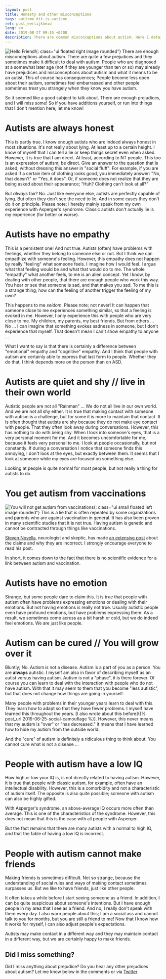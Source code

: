 ```yaml
---
layout: post
title: Honesty and other misconceptions
tags: autisme dit-is-autisme
ref: post_eerlijkheid
lang: en
date: 2019-08-27 09:10 +0200
description: There are common misconceptions about autism. Here I detail a few of them and talk about them
---
```

![Hello Friend!]({{site.baseurl}}/assets/img/wall-e.gif){: class="ui floated right image rounded"}
There are enough misconceptions about autism. There are quite a few prejudices and they sometimes make it difficult to deal with autism. People who are diagnosed at a somewhat later age (not if they are younger than ten or so) may already have prejudices and misconceptions about autism and what it means to be an autist. This of course has consequences; People become less open about their autism, sometimes feel embarrassed and other people sometimes treat you strangely when they know you have autism.

So it seemed like a good subject to talk about. There are enough prejudices, and I will miss some! So if you have additions yourself, or run into things that I don't mention here, let me know!

# Autists are always honest
This is partly true. I know enough autists who are indeed always honest in most situations. It's not really about lying. At least up to a certain height. I know of myself that I can tell a lie or keep things secret even when asked. However, it is true that I am direct. At least, according to NT people. This too is an expression of autism; be direct. Give an answer to the question that is asked, without dressing this answer in "social fluff".
For example, if you are asked if a certain item of clothing looks good, you immediately answer: "No, that doesn't" or "Yes, it does". Or, if someone does not realize that they are being asked about their appearance; "Huh? Clothing can't look at all?"

But *always* fair? No. Just like everyone else, autists are perfectly capable of lying. But often they don't see the need to lie. And in some cases they don't do it on principle. Please note; I hereby mainly speak from my own experience with Asperger's syndrome. Classic autists don't actually lie is my experience (for better or worse).

# Autists have no empathy
This is a persistent one! And not true. Autists (often) have problems with feelings, whether they belong to someone else or not. But I think we can empathize with someone's feeling. However, this empathy does not happen by really "feeling" what someone feels. I imagine how I would feel. I argue what that feeling would be and what that would do to me. The whole "empathy" what another feels, to me is an alien concept. Yet I know, by dealing with other people, that there are enough people who work this way. You hear or see that someone is sad, and that makes you sad. To me this is a strange thing; how can the feeling of another trigger the feeling of my own?

This happens to me _seldom_. Please note; not never! It can happen that someone close to me experiences something similar, so that a feeling is evoked in me. However, I only experience this with people who are very close to me. My children, my parents, my best friends. But from others ... No ... I can imagine that something evokes sadness in someone, but I don't experience that myself. That doesn't mean I can't show empathy to anyone ...

What I want to say is that there is certainly a difference between "emotional" empathy and "cognitive" empathy. And I think that people with autism are certainly able to express that last form to people. Whether they do that, I think depends more on the person than on ASD.

# Autists are quiet and shy // live in their own world
Autistic people are not all "Rainman" ... We do not all live in our own world. And we are not all shy either. It is true that making contact with someone with autism is a challenge, but for some it is more to maintain that contact. It is often thought that autists are shy because they do not make eye contact with people. That they often look away during conversations. However, this has nothing to do with being shy.
When I look into someone's eyes, that is a very personal moment for me. And it becomes uncomfortable for me, because it feels very personal to me. I look at people occasionally, but not constantly. If during a conversation I notice that someone finds this annoying, I don't look at the eyes, but exactly between them. It seems that I look at someone while my eyes are focused on something else.

Looking at people is quite normal for most people, but not really a thing for autists to do.

# You get autism from vaccinations
![You will not get autism from vaccinations]({{site.baseurl}}/assets/img/provax.jpg){: class="ui small floated left image rounded"} This is a lie that is often repeated by some organizations and parents who are against vaccination in general. It has also been proven in many scientific studies that it is not true. Having autism is genetic and cannot be contracted through things like vaccinations.

[Steven Novella](https://theness.com/neurologicablog/index.php/about/), neurologist and skeptic, has made [an extensive post](https://sciencebasedmedicine.org/vaccines-still-dont-cause-autism/) about the claims and why they are incorrect. I strongly encourage everyone to read his post.

In short, it comes down to the fact that there is no scientific evidence for a link between autism and vaccination.

# Autists have no emotion
Strange, but some people dare to claim this. It is true that people with autism often have problems expressing emotions or dealing with their emotions. But not having emotions is really not true. Usually autistic people even have profound emotions, but have problems expressing them. As a result, we sometimes come across as a bit harsh or cold, but we do indeed feel emotions. We are just like people.

# Autism can be cured // You will grow over it
Bluntly; No. Autism is not a disease. Autism is a part of you as a person. You are **always** autistic. I myself am also in favor of describing myself as an autist versus having autism. Autism is not a "phase", it is there forever. Of course you can learn to deal with the interaction with people who do not have autism. With that it may seem to them that you become "less autistic", but that does not change how things are going in yourself.

Many people with problems in their younger years learn to deal with this. They learn how to adapt so that they have fewer problems. I myself have learned this throughout the years. [I also wrote about this before]({% post_url 2019-06-25-social-camouflage %}). However, this never means that my autism is "over" or "has decreased." It means that I have learned how to hide my autism from the outside world.

And the "cure" of autism is definitely a ridiculous thing to think about. You cannot cure what is not a disease ...

# People with autism have a low IQ
How high or low your IQ is, is not directly related to having autism. However, it is true that people with classic autism, for example, often have an intellectual disability. However, this is a comorbidity and not a characteristic of autism itself. The opposite is also quite possible; someone with autism can also be highly gifted.

With Asperger's syndrome, an above-average IQ occurs more often than average. This is one of the characteristics of the syndrome. However, this does not mean that this is the case with all people with Asperger.

But the fact remains that there are many autists with a normal to high IQ, and that the fable of having a low IQ is incorrect.

# People with autism cannot make friends
Making friends is sometimes difficult. Not so strange, because the understanding of social rules and ways of making contact sometimes surpasses us. But we like to have friends, just like other people.

It often takes a while before I start seeing someone as a friend. In addition, I can be quite suspicious about someone's intentions. But I have enough people in my area that I see as a friend. And no, I really don't speak with them every day. I also warn people about this; I am a social ass and cannot talk to you for months, but you are still a friend to me! Now that I know how it works for myself, I can also adjust people's expectations.

Autists may make contact in a different way and they may maintain contact in a different way, but we are certainly happy to make friends.

## Did I miss something?
Did I miss anything about prejudice? Do you hear any other prejudices about autism? Let me know below in the comments or via [Twitter](https://twitter.com/WesterinkDavid)